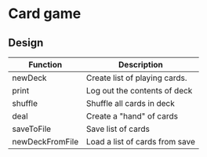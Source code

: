 # Card game

## Design

| Function        | Description                    |
| --------------- | ------------------------------ |
| newDeck         | Create list of playing cards.  |
| print           | Log out the contents of deck   |
| shuffle         | Shuffle all cards in deck      |
| deal            | Create a "hand" of cards       |
| saveToFile      | Save list of cards             |
| newDeckFromFile | Load a list of cards from save |
